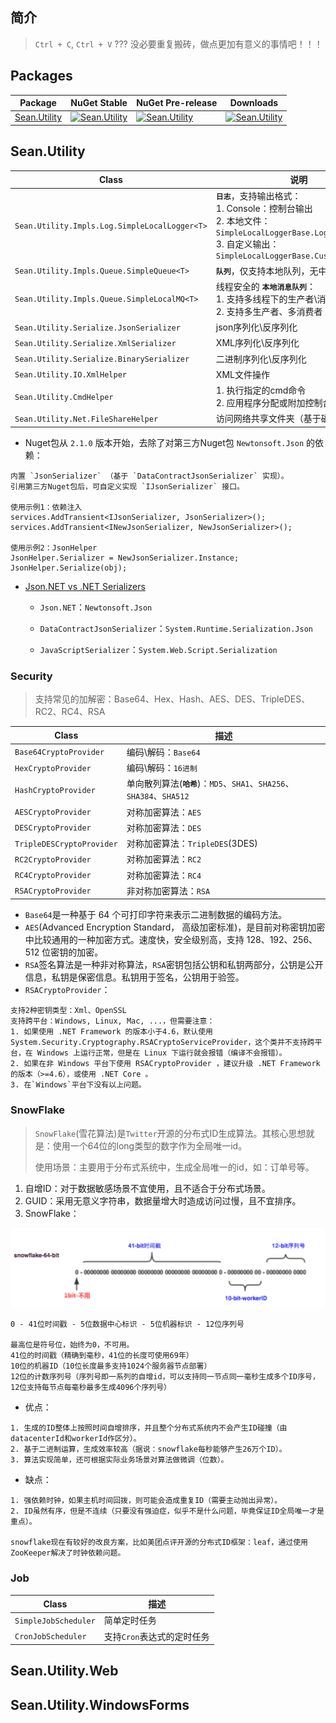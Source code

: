 ## 简介

> `Ctrl + C`, `Ctrl + V` ??? 没必要重复搬砖，做点更加有意义的事情吧！！！

## Packages

| Package                                                                              | NuGet Stable                                                                                                                                         | NuGet Pre-release                                                                                                                                       | Downloads                                                                                                                                             |
| ------------------------------------------------------------------------------------ | ---------------------------------------------------------------------------------------------------------------------------------------------------- | ------------------------------------------------------------------------------------------------------------------------------------------------------- | ----------------------------------------------------------------------------------------------------------------------------------------------------- |
| [Sean.Utility](https://www.nuget.org/packages/Sean.Utility/)                         | [![Sean.Utility](https://img.shields.io/nuget/v/Sean.Utility.svg)](https://www.nuget.org/packages/Sean.Utility/)                                     | [![Sean.Utility](https://img.shields.io/nuget/vpre/Sean.Utility.svg)](https://www.nuget.org/packages/Sean.Utility/)                                     | [![Sean.Utility](https://img.shields.io/nuget/dt/Sean.Utility.svg)](https://www.nuget.org/packages/Sean.Utility/)                                     |

## Sean.Utility

| Class                                         | 说明                                                                                                                                                               |
| --------------------------------------------- | ------------------------------------------------------------------------------------------------------------------------------------------------------------------ |
| `Sean.Utility.Impls.Log.SimpleLocalLogger<T>` | **`日志`**，支持输出格式：<br>1. Console：控制台输出<br>2. 本地文件：`SimpleLocalLoggerBase.LogFilePath`<br>3. 自定义输出：`SimpleLocalLoggerBase.CustomOutputLog` |
| `Sean.Utility.Impls.Queue.SimpleQueue<T>`     | **`队列`**，仅支持本地队列，无中间件                                                                                                                               |
| `Sean.Utility.Impls.Queue.SimpleLocalMQ<T>`   | 线程安全的 **`本地消息队列`**：<br>1. 支持多线程下的生产者\消费者模式<br>2. 支持多生产者、多消费者                                                                 |
| `Sean.Utility.Serialize.JsonSerializer`       | json序列化\反序列化                                                                                                                                                |
| `Sean.Utility.Serialize.XmlSerializer`        | XML序列化\反序列化                                                                                                                                                 |
| `Sean.Utility.Serialize.BinarySerializer`     | 二进制序列化\反序列化                                                                                                                                              |
| `Sean.Utility.IO.XmlHelper`                   | XML文件操作                                                                                                                                                        |
| `Sean.Utility.CmdHelper`                      | 1. 执行指定的cmd命令<br>2. 应用程序分配或附加控制台                                                                                                                |
| `Sean.Utility.Net.FileShareHelper`            | 访问网络共享文件夹（基于磁盘映射）                                                                                                                                 |

- Nuget包从 `2.1.0` 版本开始，去除了对第三方Nuget包 `Newtonsoft.Json` 的依赖：

```
内置 `JsonSerializer` （基于 `DataContractJsonSerializer` 实现）。
引用第三方Nuget包后，可自定义实现 `IJsonSerializer` 接口。

使用示例1：依赖注入
services.AddTransient<IJsonSerializer, JsonSerializer>();
services.AddTransient<INewJsonSerializer, NewJsonSerializer>();

使用示例2：JsonHelper
JsonHelper.Serializer = NewJsonSerializer.Instance;
JsonHelper.Serialize(obj);
```

- [Json.NET vs .NET Serializers](https://www.newtonsoft.com/json/help/html/jsonnetvsdotnetserializers.htm)
  
  - `Json.NET`：`Newtonsoft.Json`
  
  - `DataContractJsonSerializer`：`System.Runtime.Serialization.Json`
  
  - `JavaScriptSerializer`：`System.Web.Script.Serialization`

### Security

> 支持常见的加解密：Base64、Hex、Hash、AES、DES、TripleDES、RC2、RC4、RSA

| Class                     | 描述                                                                    |
| ------------------------- | ----------------------------------------------------------------------- |
| `Base64CryptoProvider`    | 编码\解码：`Base64`                                                     |
| `HexCryptoProvider`       | 编码\解码：`16进制`                                                     |
| `HashCryptoProvider`      | 单向散列算法(**`哈希`**)：`MD5`、`SHA1`、`SHA256`、`SHA384`、`SHA512`   |
| `AESCryptoProvider`       | 对称加密算法：`AES`                                                     |
| `DESCryptoProvider`       | 对称加密算法：`DES`                                                     |
| `TripleDESCryptoProvider` | 对称加密算法：`TripleDES`(3DES)                                         |
| `RC2CryptoProvider`       | 对称加密算法：`RC2`                                                     |
| `RC4CryptoProvider`       | 对称加密算法：`RC4`                                                     |
| `RSACryptoProvider`       | 非对称加密算法：`RSA`                                                   |

- `Base64`是一种基于 64 个可打印字符来表示二进制数据的编码方法。
- `AES`(Advanced Encryption Standard， 高级加密标准)，是目前对称密钥加密中比较通用的一种加密方式。速度快，安全级别高，支持 128、192、256、512 位密钥的加密。
- `RSA`签名算法是一种非对称算法，`RSA`密钥包括公钥和私钥两部分，公钥是公开信息，私钥是保密信息。私钥用于签名，公钥用于验签。
- `RSACryptoProvider`：

```
支持2种密钥类型：Xml、OpenSSL
支持跨平台：Windows, Linux, Mac, ...，但需要注意：
1. 如果使用 .NET Framework 的版本小于4.6，默认使用 System.Security.Cryptography.RSACryptoServiceProvider，这个类并不支持跨平台，在 Windows 上运行正常，但是在 Linux 下运行就会报错（编译不会报错）。
2. 如果在非 Windows 平台下使用 RSACryptoProvider ，建议升级 .NET Framework 的版本（>=4.6），或使用 .NET Core 。
3. 在`Windows`平台下没有以上问题。
```

### SnowFlake

> `SnowFlake`(雪花算法)是`Twitter`开源的分布式ID生成算法。其核心思想就是：使用一个64位的long类型的数字作为全局唯一id。
>
> 使用场景：主要用于分布式系统中，生成全局唯一的id，如：订单号等。

1. 自增ID：对于数据敏感场景不宜使用，且不适合于分布式场景。
2. GUID：采用无意义字符串，数据量增大时造成访问过慢，且不宜排序。
3. SnowFlake：

![snowflake](https://github.com/Sean-Lu/Utility/blob/master/docs/images/snowflake.png)

```
0 - 41位时间戳 - 5位数据中心标识 - 5位机器标识 - 12位序列号

最高位是符号位，始终为0，不可用。
41位的时间戳（精确到毫秒，41位的长度可使用69年）
10位的机器ID（10位长度最多支持1024个服务器节点部署）
12位的计数序列号（序列号即一系列的自增id，可以支持同一节点同一毫秒生成多个ID序号，12位支持每节点每毫秒最多生成4096个序列号）
```

- 优点：

```
1. 生成的ID整体上按照时间自增排序，并且整个分布式系统内不会产生ID碰撞（由datacenterId和workerId作区分）。
2. 基于二进制运算，生成效率较高（据说：snowflake每秒能够产生26万个ID）。
3. 算法实现简单，还可根据实际业务场景对算法做微调（位数）。
```
- 缺点：

```
1. 强依赖时钟，如果主机时间回拨，则可能会造成重复ID（需要主动抛出异常）。
2. ID虽然有序，但是不连续（只要没有强迫症，似乎不是什么问题，毕竟保证ID全局唯一才是重点）。

snowflake现在有较好的改良方案，比如美团点评开源的分布式ID框架：leaf，通过使用ZooKeeper解决了时钟依赖问题。
```

### Job

| Class                     | 描述                       |
| ------------------------- | -------------------------- |
| `SimpleJobScheduler`      | 简单定时任务               |
| `CronJobScheduler`        | 支持`Cron`表达式的定时任务 |

## Sean.Utility.Web

## Sean.Utility.WindowsForms
